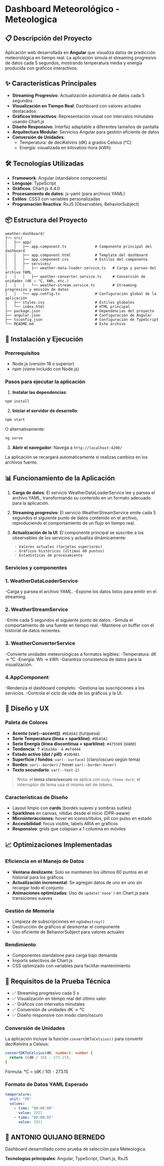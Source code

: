 # Dashboard Meteorológico - Meteologica

## 📋 Descripción del Proyecto

Aplicación web desarrollada en **Angular** que visualiza datos de predicción meteorológica en tiempo real. La aplicación simula el streaming progresivo de datos cada 5 segundos, mostrando temperatura media y energía producida con gráficos interactivos.

## ✨ Características Principales

- **Streaming Progresivo**: Actualización automática de datos cada 5 segundos
- **Visualización en Tiempo Real**: Dashboard con valores actuales destacados
- **Gráficos Interactivos**: Representación visual con intervalos minutales usando Chart.js
- **Diseño Responsivo**: Interfaz adaptable a diferentes tamaños de pantalla
- **Arquitectura Modular**: Servicios Angular para gestión eficiente de datos
- **Conversión de Unidades**: 
  - Temperatura: de deciKelvins (dK) a grados Celsius (°C)
  - Energía: visualizada en kilovatios-hora (kWh)

## 🛠️ Tecnologías Utilizadas

- **Framework**: Angular (standalone components)
- **Lenguaje**: TypeScript
- **Gráficos**: Chart.js 4.4.0
- **Procesamiento de datos**: js-yaml (para archivos YAML)
- **Estilos**: CSS3 con variables personalizadas
- **Programación Reactiva**: RxJS (Observables, BehaviorSubject)

## 📦 Estructura del Proyecto

```
weather-dashboard/
├── src/
│   ├── app/
│   │   ├── app.component.ts             # Componente principal del dashboard
│   │   ├── app.component.html           # Template del dashboard
│   │   ├── app.component.css            # Estilos del componente
│   │   ├── services/
│   │   │   ├── weather-data-loader.service.ts   # Carga y parseo del archivo YAML
│   │   │   ├── weather-converter.service.ts     # Conversión de unidades (dK → °C, kWh, etc.)
│   │   │   └── weather-stream.service.ts        # Streaming progresivo y emisión de datos
│   │   └── app.config.ts                # Configuración global de la aplicación
│   ├── styles.css                       # Estilos globales
│   └── index.html                       # HTML principal
├── package.json                         # Dependencias del proyecto
├── angular.json                         # Configuración de Angular
├── tsconfig.json                        # Configuración de TypeScript
└── README.md                            # Este archivo
```

## 🚀 Instalación y Ejecución

### Prerrequisitos

- Node.js (versión 18 o superior)
- npm (viene incluido con Node.js)

### Pasos para ejecutar la aplicación

1. **Instalar las dependencias**:
```bash
npm install
```

2. **Iniciar el servidor de desarrollo**:
```bash
npm start
```
O alternativamente:
```bash
ng serve
```

3. **Abrir el navegador**:
Navega a `http://localhost:4200/`

La aplicación se recargará automáticamente si realizas cambios en los archivos fuente.

## 📊 Funcionamiento de la Aplicación

1. **Carga de datos**: El servicio WeatherDataLoaderService lee y parsea el archivo YAML, transformando su contenido en un formato adecuado para la aplicación.

2. **Streaming progresivo**: El servicio WeatherStreamService emite cada 5 segundos el siguiente punto de datos contenido en el archivo, reproduciendo el comportamiento de un flujo en tiempo real.

3. **Actualización de la UI**: El componente principal se suscribe a los observables de los servicios y actualiza dinámicamente:

        - Valores actuales (tarjetas superiores)
        - Gráficos históricos (últimos 60 puntos)
        - Estadísticas de procesamiento

### Servicios y componentes

### 1. WeatherDataLoaderService
-Carga y parsea el archivo YAML.
-Expone los datos listos para emitir en el streaming.

### 2. WeatherStreamService
-Emite cada 5 segundos el siguiente punto de datos.
-Simula el comportamiento de una fuente en tiempo real.
-Mantiene un buffer con el historial de datos recientes.

### 3. WeatherConverterService
-Convierte unidades meteorológicas a formatos legibles:
-Temperatura: dK → °C
-Energía: Wh → kWh
-Garantiza consistencia de datos para la visualización.

### 4.AppComponent
-Renderiza el dashboard completo.
-Gestiona las suscripciones a los servicios.
-Controla el ciclo de vida de los gráficos y la UI.

## 🎨 Diseño y UX

### Paleta de Colores
- **Acento (var(--accent))**: `#0EA5A2` (turquesa)  
- **Serie Temperatura (línea + sparkline)**: `#0EA5A2`  
- **Serie Energía (línea discontinua + sparkline)**: `#475569` (slate)  
- **Tendencia**: ↑ `#16a34a` · ↓ `#ef4444`  
- **Estado activo (dot / pill)**: `#10b981`  
- **Superficie / fondos**: `var(--surface)` (claro/oscuro según tema)  
- **Bordes**: `var(--border)` / hover `var(--border-hover)`  
- **Texto secundario**: `var(--text-2)`

> Nota: el **tema claro/oscuro** se aplica con `body.theme-dark`; el interruptor de tema usa el mismo set de tokens.

### Características de Diseño
- Layout limpio con **cards** (bordes suaves y sombras sutiles)  
- **Sparklines** en canvas, nítidas desde el inicio (DPR-aware)  
- **Microinteracciones**: hover en iconos/títulos, pill con pulso en estado  
- **Accesibilidad**: focus visible, labels ARIA en gráficos  
- **Responsivo**: grids que colapsan a 1 columna en móviles

## 📈 Optimizaciones Implementadas

### Eficiencia en el Manejo de Datos
- **Ventana deslizante**: Solo se mantienen los últimos 60 puntos en el historial para los gráficos
- **Actualización incremental**: Se agregan datos de uno en uno sin recargar todo el conjunto
- **Animaciones optimizadas**: Uso de `update('none')` en Chart.js para transiciones suaves

### Gestión de Memoria
- Limpieza de subscripciones en `ngOnDestroy()`
- Destrucción de gráficos al desmontar el componente
- Uso eficiente de BehaviorSubject para valores actuales

### Rendimiento
- Componentes standalone para carga bajo demanda
- Imports selectivos de Chart.js
- CSS optimizado con variables para facilitar mantenimiento

## 📝 Requisitos de la Prueba Técnica

- ✅ Streaming progresivo cada 5 s  
- ✅ Visualización en tiempo real del último valor  
- ✅ Gráficos con intervalos minutales  
- ✅ Conversión de unidades dK → °C  
- ✅ Diseño responsive con modo claro/oscuro

### Conversión de Unidades
La aplicación incluye la función `convertDKToCelsius()` para convertir deciKelvins a Celsius:

```typescript
convertDKToCelsius(dK: number): number {
  return ((dK / 10) - 273.15);
}
```

Fórmula: °C = (dK / 10) - 273.15

### Formato de Datos YAML Esperado
```yaml
temperature:
  unit: "dK"
  values:
    - time: "00:00:00"
      value: 2921
    - time: "00:00:05"
      value: 2921
```

## 👤 ANTONIO QUIJANO BERNEDO

Dashboard desarrollado como prueba de selección para Meteologica.

**Tecnologías principales**: Angular, TypeScript, Chart.js, RxJS
